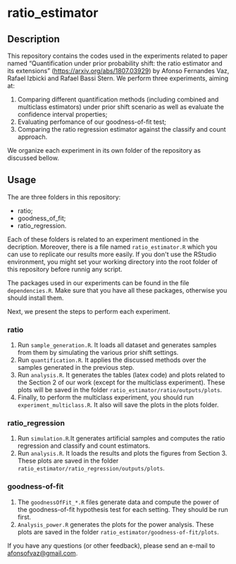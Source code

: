 # ratio_estimator

## Description
This repository contains the codes used in the experiments related to paper named “Quantification under prior probability shift: the ratio
estimator and its extensions” (https://arxiv.org/abs/1807.03929) by Afonso Fernandes Vaz, Rafael Izbicki and Rafael Bassi Stern. We perform three experiments, aiming at:

1. Comparing different quantification methods (including combined and multiclass estimators) under prior shift scenario as well as evaluate the confidence interval properties;
2. Evaluating perfomance of our goodness-of-fit test;
3. Comparing the ratio regression estimator against the classify and count approach.

We organize each experiment in its own folder of the repository as discussed bellow.

## Usage
The are three folders in this repository:

- ratio;
- goodness_of_fit;
- ratio_regression.

Each of these folders is related to an experiment mentioned in the decription. Moreover, there is a file named `ratio_estimator.R` which you can use to replicate our results more easily. If you don't use the RStudio environment, you might set your working directory into the root folder of this repository before runnig any script. 

The packages used in our experiments can be found in the file `dependencies.R`. Make sure that you have all these packages, otherwise you should install them.

Next, we present the steps to perform each experiment.

### ratio
1. Run `sample_generation.R`. It loads all dataset and generates samples from them by simulating the various prior shift settings.
2. Run `quantification.R`. It applies the discussed methods over the samples generated in the previous step.
3. Run `analysis.R`. It generates the tables (latex code) and plots related to the Section 2 of our work (except for the multiclass experiment). These plots will be saved in the folder `ratio_estimator/ratio/outputs/plots`. 
4. Finally, to perform the multiclass experiment, you should run `experiment_multiclass.R`. It also will save the plots in the plots folder.

### ratio_regression
1. Run `simulation.R`.It generates artificial samples and computes the ratio regression and classify and count estimators.   
2. Run `analysis.R`. It loads the results and plots the figures from Section 3. These plots are saved in the folder `ratio_estimator/ratio_regression/outputs/plots`.

### goodness-of-fit
1. The `goodnessOfFit_*.R` files generate data and compute the power of the goodness-of-fit hypothesis test for each setting. 
They should be run first.
2. `Analysis_power.R` generates the plots for the power analysis. These plots are saved in the folder `ratio_estimator/goodness-of-fit/plots`.


If you have any questions (or other feedback), please send an e-mail to afonsofvaz@gmail.com.
